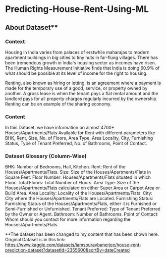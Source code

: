 # Predicting-House-Rent-Using-ML


<h2>About Dataset**</h2>
<h3>Context</h3>
Housing in India varies from palaces of erstwhile maharajas to modern apartment buildings in big cities to tiny huts in far-flung villages. There has been tremendous growth in India's housing sector as incomes have risen. The Human Rights Measurement Initiative finds that India is doing 60.9% of what should be possible at its level of income for the right to housing.

Renting, also known as hiring or letting, is an agreement where a payment is made for the temporary use of a good, service, or property owned by another. A gross lease is when the tenant pays a flat rental amount and the landlord pays for all property charges regularly incurred by the ownership. Renting can be an example of the sharing economy.

<h3>Content</h3>
In this Dataset, we have information on almost 4700+ Houses/Apartments/Flats Available for Rent with different parameters like BHK, Rent, Size, No. of Floors, Area Type, Area Locality, City, Furnishing Status, Type of Tenant Preferred, No. of Bathrooms, Point of Contact.

<h3>Dataset Glossary (Column-Wise)</h3>
BHK: Number of Bedrooms, Hall, Kitchen.
Rent: Rent of the Houses/Apartments/Flats.
Size: Size of the Houses/Apartments/Flats in Square Feet.
Floor Number: Houses/Apartments/Flats situated in which Floor.
Total Floors: Total Number of Floors.
Area Type: Size of the Houses/Apartments/Flats calculated on either Super Area or Carpet Area or Build Area.
Area Locality: Locality of the Houses/Apartments/Flats.
City: City where the Houses/Apartments/Flats are Located.
Furnishing Status: Furnishing Status of the Houses/Apartments/Flats, either it is Furnished or Semi-Furnished or Unfurnished.
Tenant Preferred: Type of Tenant Preferred by the Owner or Agent.
Bathroom: Number of Bathrooms.
Point of Contact: Whom should you contact for more information regarding the Houses/Apartments/Flats.

**The dataset has been changed to my content that has been shown here. Original Dataset is in this link: https://www.kaggle.com/datasets/iamsouravbanerjee/house-rent-prediction-dataset?datasetId=2355600&sortBy=dateCreated
